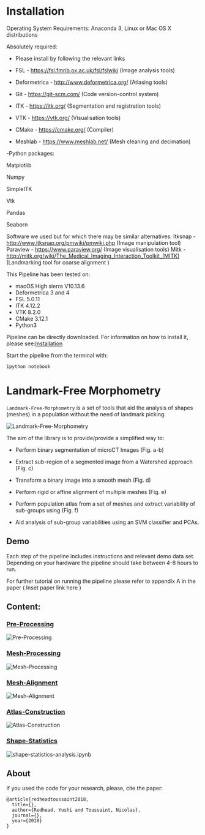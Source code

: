 # Installation

Operating System Requirements: Anaconda 3, Linux or Mac OS X distributions

Absolutely required:

- Please install by following the relevant links

- FSL - https://fsl.fmrib.ox.ac.uk/fsl/fslwiki  (Image analysis tools) 

- Deformetrica - http://www.deformetrica.org/ (Atlasing tools)

- Git - https://git-scm.com/  (Code version-control system)

- ITK - https://itk.org/ (Segmentation and registration tools)

- VTK - https://vtk.org/      (Visualisation tools)

- CMake - https://cmake.org/   (Compiler)

- Meshlab - https://www.meshlab.net/ (Mesh cleaning and decimation)


-Python packages:

Matplotlib

Numpy

SimpleITK

Vtk

Pandas

Seaborn

Software we used but for which there may be similar alternatives:
Itksnap - http://www.itksnap.org/pmwiki/pmwiki.php  (Image manipulation tool)
Paraview - https://www.paraview.org/    (Image visualisation tools)
Mitk - http://mitk.org/wiki/The_Medical_Imaging_Interaction_Toolkit_(MITK) 
(Landmarking tool for coarse alignment )

This Pipeline has been tested on:

- macOS High sierra V10.13.6
- Deformetrica 3 and 4
- FSL 5.0.11
- ITK 4.12.2
- VTK 8.2.0
- CMake 3.12.1
- Python3

Pipeline can be directly downloaded. For information on how to install it, please see:[Installation](install.ipynb)

Start the pipeline from the terminal with:

```
ipython notebook
```




# Landmark-Free Morphometry

```Landmark-Free-Morphometry``` is a set of tools that aid the analysis of shapes (meshes) in a population without the need of landmark picking.

![Landmark-Free-Morphometry](Images/pipeline.png "Landmark-Free-Morphometry")


The aim of the library is to provide/provide a simplified way to:

- Perform binary segmentation of microCT Images (Fig. a-b)

- Extract sub-region of a segmented image from a Watershed approach (Fig. c)

- Transform a binary image into a smooth mesh (Fig. d)

- Perform rigid or affine alignment of multiple meshes (Fig. e)

- Perform population atlas from a set of meshes and extract variability of sub-groups using (Fig. f)

- Aid analysis of sub-group variabilities using an SVM classifier and PCAs.

## Demo

Each step of the pipeline includes instructions and relevant demo data set.
Depending on your hardware the pipeline should take between 4-8 hours to run.

For further tutorial on running the pipeline please refer to appendix A in the paper ( Inset paper link here )

## Content:

### [Pre-Processing](uCT-process.ipynb)

![Pre-Processing](Images/uCT-process.png "Pre-Processing")

### [Mesh-Processing](mesh-process.ipynb)

![Mesh-Processing](Images/mesh-process.png "Mesh-Processing")

### [Mesh-Alignment](mesh-alignment.ipynb)

![Mesh-Alignment](Images/mesh-alignment.png "Mesh-Alignment")

### [Atlas-Construction](atlas-construction.ipynb)

![Atlas-Construction](Images/atlas-construction.png "Atlas-Construction")

### [Shape-Statistics](shape-statistics-analysis.ipynb)

![shape-statistics-analysis.ipynb](Images/shape-statistics-analysis.png "Shape-Statistics")


## About

If you used the code for your research, please, cite the paper:

    @article{redheadtoussaint2018,
      title={},
      author={Redhead, Yushi and Toussaint, Nicolas},
      journal={},
      year={2018}
    }
